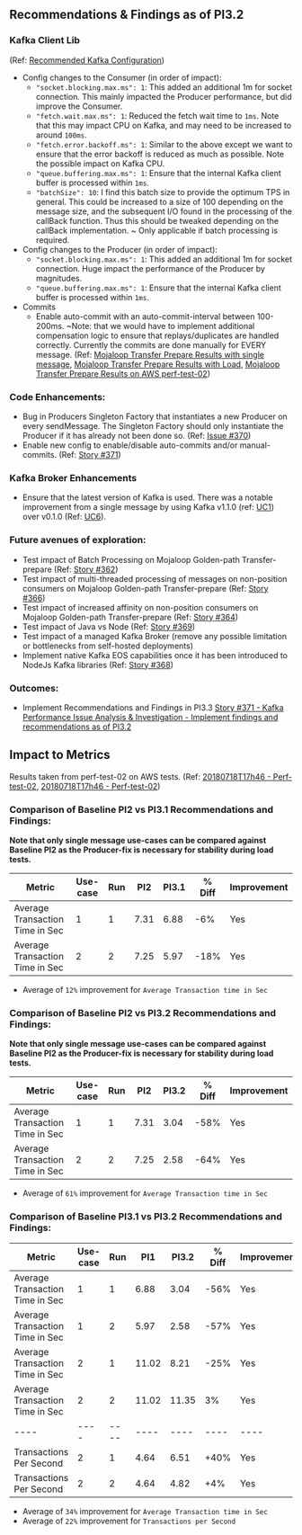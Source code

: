 ## Recommendations & Findings as of PI3.2

### Kafka Client Lib 
(Ref: [Recommended Kafka Configuration](../endtoend-20180704T18h30/#findings))
- Config changes to the Consumer (in order of impact):
    - `"socket.blocking.max.ms": 1`: This added an additional 1m for socket connection. This mainly impacted the Producer performance, but did improve the Consumer.
    - `"fetch.wait.max.ms": 1`: Reduced the fetch wait time to `1ms`. Note that this may impact CPU on Kafka, and may need to be increased to around `100ms`. 
    - `"fetch.error.backoff.ms": 1`: Similar to the above except we want to ensure that the error backoff is reduced as much as possible. Note the possible impact on Kafka CPU.
    - `"queue.buffering.max.ms": 1`: Ensure that the internal Kafka client buffer is processed within `1ms`.
    - `"batchSize": 10`: I find this batch size to provide the optimum TPS in general. This could be increased to a size of 100 depending on the message size, and the subsequent I/O found in the processing of the callBack function. Thus this should be tweaked depending on the callBack implementation. ~ Only applicable if batch processing is required.    
- Config changes to the Producer (in order of impact):
    - `"socket.blocking.max.ms": 1`: This added an additional 1m for socket connection. Huge impact the performance of the Producer by magnitudes.
    - `"queue.buffering.max.ms": 1`: Ensure that the internal Kafka client buffer is processed within `1ms`.
- Commits
    - Enable auto-commit with an auto-commit-interval between 100-200ms. ~Note: that we would have to implement additional compensation logic to ensure that replays/duplicates are handled correctly. Currently the commits are done manually for EVERY message. (Ref: [Mojaloop Transfer Prepare Results with single message](../20180712/README.md), [Mojaloop Transfer Prepare Results with Load](../20180713/README.md), [Mojaloop Transfer Prepare Results on AWS perf-test-02](../20180718-perf-test-02/##summary-of-findings))

### Code Enhancements:
- Bug in Producers Singleton Factory that instantiates a new Producer on every sendMessage. The Singleton Factory should only instantiate the Producer if it has already not been done so. (Ref: [Issue #370](https://github.com/mojaloop/project/issues/370))
- Enable new config to enable/disable auto-commits and/or manual-commits. (Ref: [Story #371](https://github.com/mojaloop/project/issues/371))
    
### Kafka Broker Enhancements
- Ensure that the latest version of Kafka is used. There was a notable improvement from a single message by using Kafka v1.1.0 (ref: [UC1](../20180718-perf-test-02/#use-case-1---base-line-single-message-with-auto-commit-enabled)) over v0.1.0 (Ref: [UC6](../20180718-perf-test-02/#use-case-6---base-line-single-message-with-auto-commit-enabled)).
    
### Future avenues of exploration:
- Test impact of Batch Processing on Mojaloop Golden-path Transfer-prepare (Ref: [Story #362](https://github.com/mojaloop/project/issues/362))
- Test impact of multi-threaded processing of messages on non-position consumers on Mojaloop Golden-path Transfer-prepare (Ref: [Story #366](https://github.com/mojaloop/project/issues/366))
- Test impact of increased affinity on non-position consumers on Mojaloop Golden-path Transfer-prepare (Ref: [Story #364](https://github.com/mojaloop/project/issues/364))
- Test impact of Java vs Node (Ref: [Story #369](https://github.com/mojaloop/project/issues/369))
- Test impact of a managed Kafka Broker (remove any possible limitation or bottlenecks from self-hosted deployments)
- Implement native Kafka EOS capabilities once it has been introduced to NodeJs Kafka libraries (Ref: [Story #368](https://github.com/mojaloop/project/issues/368))

### Outcomes:
- Implement Recommendations and Findings in PI3.3 [Story #371 - Kafka Performance Issue Analysis & Investigation - Implement findings and recommendations as of PI3.2](https://github.com/mojaloop/project/issues/371)

## Impact to Metrics
Results taken from perf-test-02 on AWS tests. (Ref: [20180718T17h46 - Perf-test-02](../20180718-perf-test-02-baseline), [20180718T17h46 - Perf-test-02](../20180718-perf-test-02))

### Comparison of Baseline PI2 vs PI3.1 Recommendations and Findings:

__Note that only single message use-cases can be compared against Baseline PI2 as the Producer-fix is necessary for stability during load tests.__

Metric | Use-case | Run | PI2 | PI3.1 | % Diff | Improvement
---- | ---- | ---- | ---- | ---- | ---- | ---- 
Average Transaction Time in Sec	| 1 | 1 | 7.31 | 6.88 | -6% | Yes
Average Transaction Time in Sec | 2 | 2 | 7.25 | 5.97 | -18% | Yes

- Average of `12%` improvement for `Average Transaction time in Sec`

### Comparison of Baseline PI2 vs PI3.2 Recommendations and Findings:

__Note that only single message use-cases can be compared against Baseline PI2 as the Producer-fix is necessary for stability during load tests.__

Metric | Use-case | Run | PI2 | PI3.2 | % Diff | Improvement
---- | ---- | ---- | ---- | ---- | ---- | ---- 
Average Transaction Time in Sec	| 1 | 1 | 7.31 | 3.04 | -58% | Yes
Average Transaction Time in Sec | 2 | 2 | 7.25 | 2.58 | -64% | Yes

- Average of `61%` improvement for `Average Transaction time in Sec`

### Comparison of Baseline PI3.1 vs PI3.2 Recommendations and Findings:

Metric | Use-case | Run | PI1 | PI3.2 | % Diff | Improvement
---- | ---- | ---- | ---- | ---- | ---- | ---- 
Average Transaction Time in Sec	| 1 | 1 | 6.88 | 3.04 | -56% | Yes
Average Transaction Time in Sec	| 1 | 2 | 5.97 | 2.58 | -57% | Yes
Average Transaction Time in Sec | 2 | 1 | 11.02 | 8.21 | -25% | Yes
Average Transaction Time in Sec | 2 | 2 | 11.02 | 11.35 | 3% | Yes
---- | ---- | ---- | ---- | ---- | ---- | ---- 
Transactions Per Second	| 2 | 1 | 4.64 | 6.51 | +40% | Yes
Transactions Per Second	| 2 | 2 | 4.64 | 4.82 | +4% | Yes

- Average of `34%` improvement for `Average Transaction time in Sec`
- Average of `22%` improvement for `Transactions per Second`
